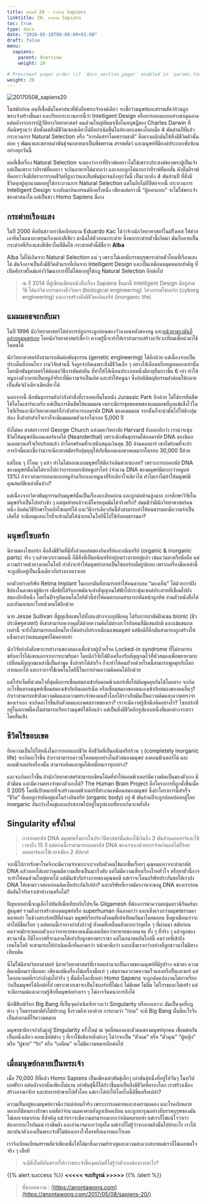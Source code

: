 ```yaml
---
title: ตอนที่ 20 - อวสาน Sapiens
linktitle: 20. อวสาน Sapiens
toc: true
type: docs
date: "2020-05-10T00:00:00+01:00"
draft: false
menu:
  sapiens:
    parent: Overview
    weight: 20

# Prev/next pager order (if `docs_section_pager` enabled in `params.toml`)
weight: 20
---
```


![20170508_sapiens20](https://anontawong.files.wordpress.com/2017/05/20170508_sapiens20.png?w=676)

ในสมัยก่อน คนที่เชื่อมั่นในศาสนาที่นับถือพระเจ้าองค์เดียว จะเชื่อว่ามนุษย์และสรรพสัตว์ล้วนถูกพระเจ้าสร้างขึ้นมา และเรียกกระบวนการนี้ว่า Intelligent Design หรือการออกแบบอย่างชาญฉลาด แต่หลังจากการปฏิวัติทางวิทยาศาสตร์ คนส่วนใหญ่หันมาเชื่อในทฤษฎีของ Charles Darwin ที่สันนิษฐานว่า นับตั้งแต่สิ่งมีชีวิตเซลล์เดียวได้ถือกำเนิดขึ้นในท้องทะเลของโลกเมื่อ 4 พันล้านปีที่แล้ว กระบวนการ Natural Selection หรือ “การคัดสรรโดยธรรมชาติ” คือแรงผลักดันให้สิ่งมีชีวิตตัวนั้นค่อย ๆ พัฒนาและขยายเผ่าพันธุ์จนกลายมาเป็นพืชพรรณ สรรพสัตว์ และมนุษย์ที่มีองค์ประกอบซับซ้อนอย่างทุกวันนี้

คนที่เชื่อเรื่อง Natural Selection จะมองว่าการที่ยีราฟคอยาวไม่ใช่เพราะประสงค์ของพระผู้เป็นเจ้า แต่เป็นเพราะว่ายีราฟที่คอยาว จะกินอาหารได้มากกว่า และออกลูกได้มากกว่ายีราฟที่คอสั้น ดังนั้นยีราฟที่คอยาวจึงมีอัตราการรอดชีวิตที่สูงกว่าและสืบพันธุ์มาจนถึงทุกวันนี้ เป็นเวลาถึง 4 พันล้านปี ที่สิ่งมีชีวิตทุกผู้ทุกนามตกอยู่ใต้กระบวนการ Natural Selection แต่ในอีกไม่กี่ปีต่อจากนี้ กระบวนการ Intelligent Design จะกลับมาอินเทรนด์อีกครั้งหนึ่ง เพียงแต่คราวนี้ “ผู้ออกแบบ” จะไม่ใช่พระเจ้าของศาสนาใด แต่เป็นชาว Homo Sapiens นี่เอง

## กระต่ายเรืองแสง

ในปี 2000 ศิลปินชาวบราซิลเลียนนาม Eduardo Kac ได้ว่าจ้างนักวิทยาศาสตร์ในฝรั่งเศส ให้ช่วยเอายีนในแมงกะพรุนเรืองแสงสีเขียว มาฉีดใส่ตัวอ่อนกระต่าย ซึ่งพอกระต่ายตัวนี้เกิดมา มันก็กลายเป็นกระต่ายที่เรืองแสงสีเขียวในที่มืดได้ กระต่ายตัวนี้มีชื่อว่า **Alba**

Alba ไม่ได้เกิดจาก Natural Selection แน่ ๆ เพราะไม่เคยมีบรรพบุรุษกระต่ายตัวไหนที่เรืองแสงได้ มันจึงอาจเป็นสิ่งมีชีวิตตัวแรกที่เกิดจาก Intelligent Design และเป็นเหมือนหมุดหมายสำคัญ ที่เปิดศักราชใหม่แห่งวิวัฒนาการที่ไม่ได้ตกอยู่ใต้กฎ Natural Selection อีกต่อไป

> ณ ปี 2014 ที่ผู้เขียนเขียนหนังสือเรื่อง Sapiens ขึ้นมานี้ Intelligent Design มีอยู่สามวิธี ได้แก่วิศวกรรมทางชีววิทยา (biological engineering) วิศวกรรมไซบอร์ก (cyborg engineering) และการสร้างสิ่งมีชีวิตอนินทรีย์ (inorganic life)

## แมมมอธจะกลับมา

ในปี 1996 นักวิทยาศาสตร์ได้ทำการปลูกกระดูกอ่อนของวัวลงบนหลังของหนู และ[หน้าตาของมันก็คล้ายหูมนุษย์เลย](https://upload.wikimedia.org/wikipedia/en/2/2e/Vacanti_mouse.jpg) โดยนักวิทยาศาสตร์เชื่อว่า ความรู้นี้จะทำให้เราสามารถสร้างอวัยวะเทียมเพื่อนำมาใช้ในคนได้

นักวิทยาศาสตร์ยังสามารถตัดต่อพันธุกรรม (genetic engineering) ได้อีกด้วย แต่เนื่องจากเป็นประเด็นที่อ่อนไหว งานวิจัยด้านนี้ จึงถูกจำกัดเฉพาะสิ่งมีชีวิตเล็ก ๆ อย่างไส้เดือนหรือหนูทดลองเท่านั้น โดยนักพันธุศาสตร์ได้ค้นพบวิธีการตัดต่อยีน ที่ทำให้ไส้เดือนประเภทหนึ่งมีอายุยืนยาวขึ้น 6 เท่า ทำให้หนูบางตัวกลายเป็นหนูอัจริยะที่มีความจำเป็นเลิศ และทำให้หนูนา ซึ่งปกติมีพฤติกรรมสำส่อนให้กลายเป็นสัตว์ผัวเดียวเมียเดียวได้

นอกจากนี้ นักพันธุกรรมยังกำลังทำสิ่งที่เราเคยเห็นในหนัง Jurassic Park อีกด้วย ไม่ใช่การคืนชีพให้ไดโนเสาร์นะครับ แต่เป็นการคืนชีพให้แมมมอธ เพราะมีการขุดพบศพของแมมมอธที่ถูกแช่แข็งไว้ในไซบีเรียและนักวิทยาศาสตร์ก็กำลังทำการถอดรหัส DNA ของแมมมอธ จากนั้นก็จะนำมันไปให้ช้างอุ้มท้อง ซึ่งถ้าทำสำเร็จเราก็จะมีแมมมอธตัวแรกในรอบ 5,000 ปี

ยังไม่พอ ศาสตราจารย์ George Church แห่งมหาวิทยาลัย Harvard ยังบอกอีกว่า เราน่าจะชุบชีวิตให้มนุษย์นีแอนเดอร์ธาลได้ (Neanderthal) เพราะนักพันธุกรรมได้ถอดรหัส DNA ของนีแอนเดอธาลเสร็จเรียบร้อยแล้ว ถ้าใครพร้อมที่จะสนับสนุนเงินทุน 30 ล้านดอลลาร์ เขาก็พร้อมที่จะทำภารกิจนี้และเชื่อว่าน่าจะมีอาสาสมัครรับอุ้มบุญให้กับนีแอนเดอธาลคนแรกในรอบ 30,000 ปีด้วย

แต่ไหน ๆ ก็ไหน ๆ แล้ว ทำไมไม่ออกแบบมนุษย์ให้ดีกว่าเดิมด้วยซะเลย? เพราะการถอดรหัส DNA ของมนุษย์นั้นไม่ได้ยากไปกว่าการถอดรหัสหนูเท่าไหร่ (จำนวน DNA ของมนุษย์มีมากกว่าหนูแค่ 13%) ถ้าเราสามารถออกแบบหนูอัจฉริยะและหนูนาที่รักเดียวใจเดียวได้ ทำไมเราไม่ทำให้มนุษย์มีคุณสมบัติเหล่านั้นบ้าง?

แต่เนื่องจากวิศวพันธุกรรมกับมนุษย์นั้นเป็นเรื่องละเอียดอ่อน และถูกต่อต้านสูงมาก การศึกษาวิจัยในมนุษย์จึงเป็นไปอย่างช้า ๆ แต่สุดท้ายแล้วจะมีใครหยุดมันได้จริงหรือ? สมมติว่ามีนักวิทยาศาสตร์คนหนึ่ง คิดค้นวิธีรักษาโรคอัลไซเมอร์ได้ และวิธีการเดียวกันนี้ยังสามารถทำให้คนธรรมดามีความจำเป็นเลิศได้ จะมีเหตุผลอะไรที่จะห้ามไม่ให้นำเทคโนโลยีนี้ไปใช้กับคนธรรมดา?

## มนุษย์ไซบอร์ก

นิยามของไซบอร์ก คือสิ่งมีชีวิตที่มีทั้งส่วนผสมของอินทรีย์และอนินทรีย์ (organic & inorganic parts) จริง ๆ แล้วพวกเราตอนนี้ ก็มีสิ่งที่เป็นอนินทรีย์อยู่บนร่างกายอยู่แล้ว เช่นแว่นตาหรือมือถือ แต่ความก้าวหน้าทางเทคโนโลยี กำลังจะทำให้มนุษย์กลายเป็นไซบอร์กเต็มรูปแบบ เพราะเครื่องมือเหล่านี้จะถูกฝังอยู่เป็นเนื้อเดียวกับร่างกายเราเลย

ยกตัวอย่างบริษัท Retina Implant ในเยอรมันที่สามารถทำให้คนตาบอด “มองเห็น” ได้ด้วยการฝังชิปลงในตาของผู้พิการ เมื่อชิปได้รับภาพมันจะส่งสัญญาณไฟฟ้าไปกระตุ้นเซลล์ประสาทที่เชื่อมไปยังสมองอีกทีหนึ่ง โดยในปัจจุบันเทคโนโลยีตัวนี้ทำให้คนตาบอดสามารถหันหน้าถูกทิศ อ่านตัวหนังสือได้ และยังแยกแยะใบหน้าคนได้อีกด้วย

นาย Jesse Sullivan ที่สูญเสียแขนไปทั้งสองข้างจากอุบัติเหตุ ได้รับการผ่าตัดฝังแขน bionic (ชีวประดิษฐศาสตร์) ที่เขาสามารถควบคุมได้ด้วยความคิดไม่ต่างอะไรกับคนที่มีแขนปกติ และแม้แขนกลเหล่านี้ จะยังไม่สามารถเคลื่อนไหวได้อย่างอิสระเหมือนแขนมนุษย์ แต่ข้อดีก็คือมันสามารถถูกสร้างให้แข็งแรงกว่าแขนมนุษย์ได้หลายเท่า

นักวิจัยกำลังศึกษาการทำงานของสมองเพื่อช่วยผู้ป่วยโรค Locked-in syndrome ที่ไม่สามารถขยับอะไรได้เลยนอกจากการกะพริบตา โดยนักวิจัยได้ฝังเครื่องรับสัญญาณไว้ที่หัวสมองเพื่อพยายามจะเปลี่ยนสัญญาณเหล่านี้เป็นคำพูด ซึ่งถ้าทำได้สำเร็จ ก็จะทำให้คนป่วยด้วยโรคนี้สามารถพูอคุยกับโลกภายนอกได้ และเราอาจใช้เทคโนโลยีนี้ในการอ่านความคิดคนได้อีกด้วย

แต่โปรเจ็คที่น่าสนใจที่สุดคือการเชื่อมสมองเข้ากับคอมพิวเตอร์เพื่อให้มันพูดคุยกันได้โดยตรง จะเกิดอะไรขึ้นหากมนุษย์เชื่อมสมองเข้ากับอินเตอร์เน็ต หรือเชื่อมสมองของตนเองเข้ากับสมองของคนอื่นๆ? ถ้าเราสามารถเข้าถึงความคิดและความทรงจำของคนทั่วโลกได้ราวกับมันเป็นความคิดและความทรงจำของเราเอง จะเกิดอะไรขึ้นกับตัวตนและเพศสภาพของเรา? เราจะมีความรู้สึกนึกคิดอย่างไร? ไซบอร์กที่อยู่ในสภาพนี้คงไม่สามารถเรียกว่ามนุษย์ได้อีกแล้ว แต่เป็นสิ่งมีชีวิตอีกรูปแบบหนึ่งที่แตกต่างจากเราโดยสิ้นเชิง

## ชีวิตไร้ขอบเขต

อีกความเป็นไปได้หนึ่งในการออกแบบชีวิต คือชีวิตที่เป็นอนินทรีย์ล้วน ๆ (completely inorganic life) จะเกิดอะไรขึ้น ถ้าเราสามารถดาวน์โหลดทุกอย่างในหัวสมองมนุษย์ ลงคอมพิวเตอร์ได้ และคอมพิวเตอร์เครื่องนั้น สามารถคิดและพูดได้เหมือนเราทุกอย่าง?

และจะเกิดอะไรขึ้น ถ้านักวิทยาศาสตร์สามารถเขียนโค้ดที่ทำให้คอมพิวเตอร์มีความคิดเป็นของตัวเอง มีตัวมีตน และมีความทรงจำของตัวเองได้? The Human Brain Project คือโครงการที่ถูกตั้งขึ้นเมื่อปี 2005 โดยมีเป้าหมายที่จะสร้างคอมพิวเตอร์ที่ทำงานเหมือนสมองมนุษย์ ซึ่งถ้าโครงการนี้สำเร็จ “ชีวิต” ที่เคยถูกจำกัดอยู่แต่ในร่างอินทรีย์ (organic body) อยู่ 4 พันล้านปีจะถูกปลดปล่อยสู่โลก inorganic อันกว้างใหญ่และแปรสภาพไปอยู่ในรูปแบบที่ยากเกินจะหยั่งถึง

## Singularity ครั้งใหม่

> การถอดรหัส DNA มนุษย์ครั้งแรกในประวัติศาสตร์นั้นต้องใช้เงินถึง 3 พันล้านดอลลาร์และใช้เวลาถึง 15 ปี แต่ตอนนี้เราสามารถถอดรหัส DNA ของเราเองด้วยการจ่ายเงินแค่ไม่กี่ร้อยดอลลาร์และใช้เวลาเพียง 2 สัปดาห์

จากนี้ไปการรักษาโรคจึงจะมีความจำเพาะเจาะจงกับตัวคนไข้มากขึ้นเรื่อยๆ คุณหมออาจจะอ่านรหัส DNA แล้วบอกได้เลยว่าคุณมีความเสี่ยงเป็นมะเร็งตับ แต่ไม่มีความเสี่ยงเรื่องโรคหัวใจ หรือยาตัวนี้อาจจะทำให้คนส่วนใหญ่ตายได้ แต่มันเข้ากับร่างกายของคุณพอดี แต่เราจะโดนบริษัทประกันขอให้เราส่ง DNA ให้เขาตรวจสอบก่อนคิดเบี้ยประกันรึเปล่า? และบริษัทที่เราสมัครงานจะขอดู DNA ของเราก่อนตัดสินใจรับเราเข้าทำงานหรือไม่?

ปัญหาเหล่านี้จะดูเล็กไปทันทีเมื่อเทียบกับโปรเจ็ค Gilgamesh ที่ต้องการนำความหนุ่มสาวนิรันดร์มาสู่มนุษย์ รวมถึงการสร้างยอดมนุษย์หรือ superhuman ที่ฉลาดกว่า และแข็งแรงกว่ามนุษย์ธรรมดาหลายเท่า ในช่วงสองร้อยปีที่ผ่านมา มนุษย์เรียกร้องสังคมที่เท่าเทียมกันมาโดยตลอด ซึ่งดูเหมือนเราจะทำได้ดีขึ้นเรื่อย ๆ แต่ตอนนี้เราอาจกำลังก้าวสู่ สังคมที่เหลื่อมล้ำมากกว่ายุคใด ๆ ที่ผ่านมา สมัยก่อนคนรวยมักจะหลอกตัวเองว่าทายาทของตนนั้นเลอเลิศกว่าทายาทของคนจน ทั้ง ๆ ที่จริง ๆ แล้วลูกของชาวนานั้น ก็มีโอกาสที่จะฉลาดได้เท่ากับลูกของพระราชา แต่ในอนาตตอันใกล้นี้ คนรวยที่เข้าถึงเทคโนโลยี จะสามารถให้กำเนิดเด็กที่ฉลาดกว่า หน้าตาดีกว่า และแข็งแรงกว่าอย่างที่ลูกชาวนาไม่มีทางเทียบติด

นี่ไม่ใช่นิยายวิทยาศาสตร์ นิยายวิทยาศาสตร์ที่เราเคยอ่านจะเป็นภาพของมนุษย์ที่มีรูปร่าง หน้าตา ความคิดเหมือนเรานี่แหละ เพียงแต่มีเครื่องไม้เครื่องมือเท่ ๆ เช่นยานอวกาศความเร็วแสงหรือปืนเลเซอร์ แต่โลกอนาคตที่เรากำลังมุ่งไปจริง ๆ นั้นคือโลกที่เหล่า Homo Sapiens จะถูกดัดแปลงจนไม่อาจเรียกว่าเป็นมนุษย์ได้อีกต่อไป เพราะพวกเขาจะเป็นไซบอร์กที่ไม่แก่ ไม่มีเพศ ไม่ลืม ไม่โกรธและไม่เศร้า แต่จะมีอารมณ์และความรู้สึกที่มนุษย์อย่างเรา ๆ ไม่อาจจินตนาการถึงได้
 
นักฟิสิกส์เรียก Big Bang ที่เป็นจุดกำเนิดจักรวาลว่า Singularity หรือเอกภาวะ มันเป็นจุดที่กฎต่าง ๆ ในธรรมชาติยังไม่ปรากฎ ซึ่งรวมถึงเวลาด้วย การถามว่า “ก่อน” จะมี Big Bang นั้นมีอะไรจึงเป็นคำถามที่ไร้ความหมาย

มนุษยชาติอาจกำลังมุ่งสู่ Singularity ครั้งใหม่ ณ จุดที่สมองและตัวตนของมนุษย์ทุกคน เชื่อมต่อกันเป็นหนึ่งเดียว คอนเซ็ปต์ต่าง ๆ ที่เราใช้อธิบายสิ่งต่างๆ ไม่ว่าจะเป็น “ตัวผม” หรือ “ตัวคุณ” “ผู้หญิง” หรือ “ผู้ชาย” “รัก” หรือ “เกลียด” จะไม่มีความหมายอีกต่อไป
 
## เมื่อมนุษย์กลายเป็นพระเจ้า

เมื่อ 70,000 ปีที่แล้ว Homo Sapiens เป็นเพียงเผ่าพันธุ์เล็กๆ เผ่าพันธุ์หนึ่งที่อยู่ไปวันๆ ในทวีปแอฟริกา แต่หลังจากนั้นเพียงไม่นาน เผ่าพันธุ์นี้ก็ได้ก้าวขึ้นมาเป็นสิ่งมีชีวิตที่ครองโลก เราสร้างเมือง สร้างอาณาจักร และทำการค้าขายไปทั่วโลก แต่เราได้ทำให้โลกใบนี้ดีขึ้นหรือเปล่า?

ความเป็นอยู่ของมนุษย์อาจดีกว่าแต่ก่อนก็จริง เพราะการอดตายและสงครามลดลง และโรคภัยหลายหลากก็มีหนทางรักษา แต่สัตว์จำนวนมหาศาลยังถูกเบียดเบียน และถูกทารุณอย่างที่บรรพบุรุษของมันไม่เคยเจอมาก่อน ที่สำคัญ แม้ว่าเราจะมีความสามารถมากกว่าเดิมหลายเท่า แต่เราก็ไม่แน่ใจว่าเราต้องการอะไรกันแน่ เรามีพลัง และอำนาจมากกว่ายุคใด แต่เราก็ไม่รู้ว่าจะเอาพลังนั้นไปทำอะไร เราได้สถาปนาตัวเองเป็นพระเจ้าที่ไม่ต้องเกรงใจใครหรือเคารพอะไรเลย

เราจึงเบียดเบียนสรรพสัตว์เพียงเพื่อให้ได้มาซึ่งความสำราญและความสะดวกสบายแต่เราก็ไม่เคยพอใจจริง ๆ เสียที

> จะมีสิ่งใดที่อันตรายไปกว่าพระเจ้าขี้หงุดหงิดที่ไม่รู้ว่าตัวเองต้องการอะไร?

{{% alert success %}}
**<<<<< จบบริบูรณ์ >>>>>**
{{% /alert %}}



> ที่มาบทความ : [https://anontawong.com](https://anontawong.com/2017/05/08/sapiens-20/)